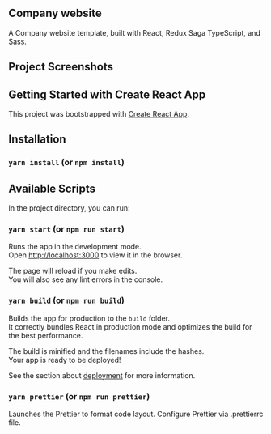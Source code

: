 ## Company website

A Company website template, built with React, Redux Saga TypeScript, and Sass.

## Project Screenshots


## Getting Started with Create React App

This project was bootstrapped with [Create React App](https://github.com/facebook/create-react-app).

## Installation

### `yarn install` (or `npm install`)

## Available Scripts

In the project directory, you can run:

### `yarn start` (or `npm run start`)

Runs the app in the development mode.\
Open [http://localhost:3000](http://localhost:3000) to view it in the browser.

The page will reload if you make edits.\
You will also see any lint errors in the console.

### `yarn build` (or `npm run build`)

Builds the app for production to the `build` folder.\
It correctly bundles React in production mode and optimizes the build for the best performance.

The build is minified and the filenames include the hashes.\
Your app is ready to be deployed!

See the section about [deployment](https://facebook.github.io/create-react-app/docs/deployment) for more information.

### `yarn prettier` (or `npm run prettier`)

Launches the Prettier to format code layout. Configure Prettier via .prettierrc file.
